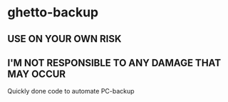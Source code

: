 # ghetto-backup
## USE ON YOUR OWN RISK
## I'M NOT RESPONSIBLE TO ANY DAMAGE THAT MAY OCCUR
 Quickly done code to automate PC-backup

